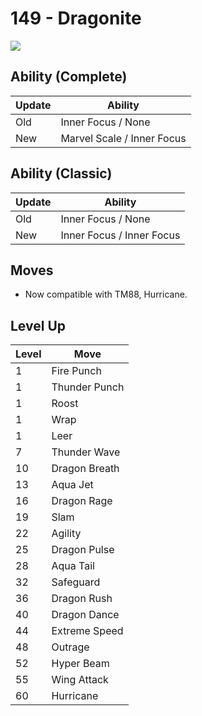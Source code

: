 # 149 - Dragonite
![][149]

## Ability (Complete)

Update | Ability
---    | ---
Old    | Inner Focus / None
New    | Marvel Scale / Inner Focus

## Ability (Classic)

Update | Ability
---    | ---
Old    | Inner Focus / None
New    | Inner Focus / Inner Focus

## Moves

 - Now compatible with TM88, Hurricane.

## Level Up

Level | Move
---   | ---
  1   | Fire Punch
  1   | Thunder Punch
  1   | Roost
  1   | Wrap
  1   | Leer
  7   | Thunder Wave
 10   | Dragon Breath
 13   | Aqua Jet
 16   | Dragon Rage
 19   | Slam
 22   | Agility
 25   | Dragon Pulse
 28   | Aqua Tail
 32   | Safeguard
 36   | Dragon Rush
 40   | Dragon Dance
 44   | Extreme Speed
 48   | Outrage
 52   | Hyper Beam
 55   | Wing Attack
 60   | Hurricane



[149]: /img/pokemon/149.png
